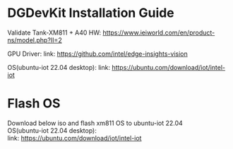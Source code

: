 # DGDevKit Installation Guide

Validate Tank-XM811 + A40
HW: https://www.ieiworld.com/en/product-ns/model.php?II=2

GPU Driver:
link: https://github.com/intel/edge-insights-vision

OS(ubuntu-iot 22.04 desktop):
link: https://ubuntu.com/download/iot/intel-iot

# Flash OS   
Download below iso and flash xm811 OS to ubuntu-iot 22.04   
OS(ubuntu-iot 22.04 desktop):   
link: https://ubuntu.com/download/iot/intel-iot   
